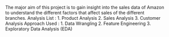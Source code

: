 The major aim of this project is to gain insight into the sales data of Amazon to understand the different factors that affect sales of the different branches.
Analysis List : 1. Product Analysis 2. Sales Analysis 3. Customer Analysis
Approach Used : 1. Data Wrangling 2. Feature Engineering 3. Exploratory Data Analysis (EDA)
